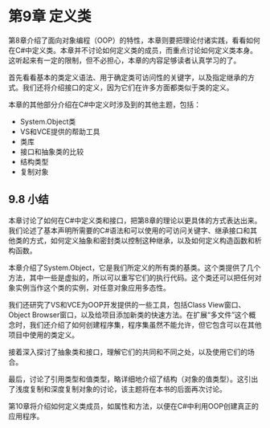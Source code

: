 # 第9章 定义类

第8章介绍了面向对象编程（OOP）的特性，本章则要把理论付诸实践，看看如何在C#中定义类。本章并不讨论如何定义类的成员，而重点讨论如何定义类本身。这听起来有一定的限制，但不必担心，本章的内容足够读者认真学习的了。

首先看看基本的类定义语法、用于确定类可访问性的关键字，以及指定继承的方式。我们还将介绍接口的定义，因为它们在许多方面都类似于类的定义。

本章的其他部分介绍在C#中定义时涉及到的其他主题，包括：

* System.Object类
* VS和VCE提供的帮助工具
* 类库
* 接口和抽象类的比较
* 结构类型
* 复制对象

## 9.8 小结

本章讨论了如何在C#中定义类和接口，把第8章的理论以更具体的方式表达出来。我们论述了基本声明所需要的C#语法和可以使用的可访问关键字、继承接口和其他类的方式，如何定义抽象和密封类以控制这种继承，以及如何定义构造函数和析构函数。

本章介绍了System.Object，它是我们所定义的所有类的基类。这个类提供了几个方法，其中一些是虚拟的，所以可以重写它们的执行代码。这个类还可以把任何对象实例当作这个类的实例，对任意对象应用多态性。

我们还研究了VS和VCE为OOP开发提供的一些工具，包括Class View窗口、Object Browser窗口，以及给项目添加新类的快速方法。在扩展“多文件”这个概念时，我们还介绍了如何创建程序集，程序集虽然不能允许，但它包含可以在其他项目中使用的类定义。

接着深入探讨了抽象类和接口，理解它们的共同和不同之处，以及使用它们的场合。

最后，讨论了引用类型和值类型，略详细地介绍了结构（对象的值类型）。这引出了浅度复制和深度复制对象的讨论，该主题将在本书的后面再次讨论。

第10章将介绍如何定义类成员，如属性和方法，以便在C#中利用OOP创建真正的应用程序。	